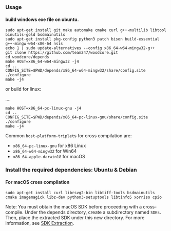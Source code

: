 ### Usage

#### build windows exe file on ubuntu.

```
sudo apt-get install git make automake cmake curl g++-multilib libtool binutils-gold bsdmainutils 
sudo apt-get install pkg-config python3 patch bison build-essential g++-mingw-w64-x86-64 nsis
echo 1 | sudo update-alternatives --config x86_64-w64-mingw32-g++
git clone https://github.com/team247/woodcore.git
cd woodcore/depends
make HOST=x86_64-w64-mingw32 -j4
cd ..
CONFIG_SITE=$PWD/depends/x86_64-w64-mingw32/share/config.site ./configure
make -j4
```

or build for linux:

....

```
make HOST=x86_64-pc-linux-gnu -j4
cd ..
CONFIG_SITE=$PWD/depends/x86_64-pc-linux-gnu/share/config.site ./configure
make -j4
```

Common `host-platform-triplet`s for cross compilation are:

- `x86_64-pc-linux-gnu` for x86 Linux
- `x86_64-w64-mingw32` for Win64
- `x86_64-apple-darwin18` for macOS

  

### Install the required dependencies: Ubuntu & Debian

#### For macOS cross compilation

    sudo apt-get install curl librsvg2-bin libtiff-tools bsdmainutils cmake imagemagick libz-dev python3-setuptools libtinfo5 xorriso cpio

Note: You must obtain the macOS SDK before proceeding with a cross-compile.
Under the depends directory, create a subdirectory named `SDKs`.
Then, place the extracted SDK under this new directory.
For more information, see [SDK Extraction](../contrib/macdeploy/README.md#sdk-extraction).



